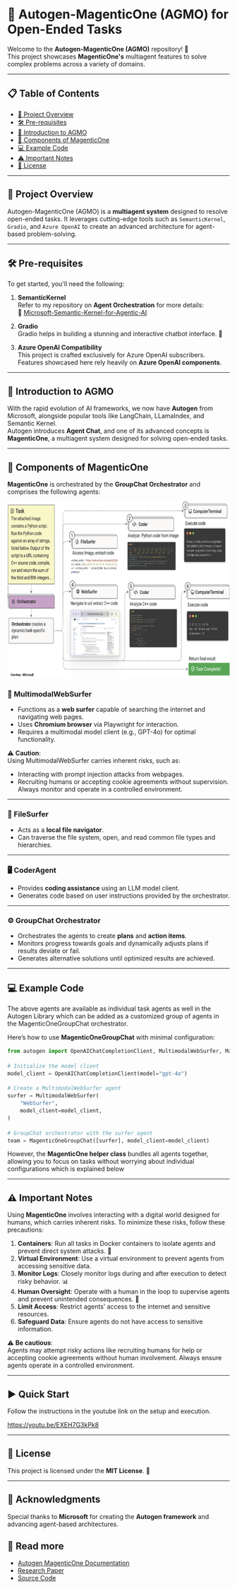   
# 🌟 Autogen-MagenticOne (AGMO) for Open-Ended Tasks  
   
Welcome to the **Autogen-MagenticOne (AGMO)** repository! 🚀    
This project showcases **MagenticOne's** multiagent features to solve complex problems across a variety of domains.  
   
---  
   
## 📋 Table of Contents  
   
- [🌟 Project Overview](#-project-overview)  
- [🛠️ Pre-requisites](#%EF%B8%8F-pre-requisites)  
- [📖 Introduction to AGMO](#-introduction-to-agmo)  
- [🧩 Components of MagenticOne](#-components-of-magenticone)  
- [💻 Example Code](#-example-code)  
- [⚠️ Important Notes](#-important-notes)  
- [📜 License](#-license)  
   
---  
   
## 🌟 Project Overview  
   
Autogen-MagenticOne (AGMO) is a **multiagent system** designed to resolve open-ended tasks. It leverages cutting-edge tools such as `SemanticKernel`, `Gradio`, and `Azure OpenAI` to create an advanced architecture for agent-based problem-solving.  
   
---  
   
## 🛠️ Pre-requisites  
   
To get started, you'll need the following:  
   
1. **SemanticKernel**    
   Refer to my repository on **Agent Orchestration** for more details:    
   🔗 [Microsoft-Semantic-Kernel-for-Agentic-AI](https://github.com/armeggaddon/Microsoft-Semantic-Kernel-for-Agentic-AI)  
   
2. **Gradio**    
   Gradio helps in building a stunning and interactive chatbot interface. 🤖  
   
3. **Azure OpenAI Compatibility**    
   This project is crafted exclusively for Azure OpenAI subscribers. Features showcased here rely heavily on **Azure OpenAI components**.  
   
---  
   
## 📖 Introduction to AGMO  
   
With the rapid evolution of AI frameworks, we now have **Autogen** from Microsoft, alongside popular tools like LangChain, LLamaIndex, and Semantic Kernel.    
Autogen introduces **Agent Chat**, and one of its advanced concepts is **MagenticOne**, a multiagent system designed for solving open-ended tasks.  
   
---  
   
## 🧩 Components of MagenticOne  
   
**MagenticOne** is orchestrated by the **GroupChat Orchestrator** and comprises the following agents:  

<img src="https://github.com/armeggaddon/Autogen-with-Magentic-One/blob/main/autogen-magentic-one-example.png" alt="Microsoft Autogen MagenticOne" width="600" height="400">
   
### 🔎 MultimodalWebSurfer    
- Functions as a **web surfer** capable of searching the internet and navigating web pages.    
- Uses **Chromium browser** via Playwright for interaction.    
- Requires a multimodal model client (e.g., GPT-4o) for optimal functionality.    
  
⚠️ **Caution**:    
Using MultimodalWebSurfer carries inherent risks, such as:    
- Interacting with prompt injection attacks from webpages.    
- Recruiting humans or accepting cookie agreements without supervision.    
Always monitor and operate in a controlled environment.  
   
---  
   
### 📂 FileSurfer    
- Acts as a **local file navigator**.    
- Can traverse the file system, open, and read common file types and hierarchies.  
   
---  
   
### 🖥️ CoderAgent    
- Provides **coding assistance** using an LLM model client.    
- Generates code based on user instructions provided by the orchestrator.  
   
---  
   
### ⚙️ GroupChat Orchestrator    
- Orchestrates the agents to create **plans** and **action items**.    
- Monitors progress towards goals and dynamically adjusts plans if results deviate or fail.    
- Generates alternative solutions until optimized results are achieved.  
   
---  
   
## 💻 Example Code  

The above agents are available as individual task agents as well in the Autogen Library which can be added as a customized group of agents in the MagenticOneGroupChat orchestrator.

Here’s how to use **MagenticOneGroupChat** with minimal configuration:  
   
```python  
from autogen import OpenAIChatCompletionClient, MultimodalWebSurfer, MagenticOneGroupChat  
   
# Initialize the model client  
model_client = OpenAIChatCompletionClient(model="gpt-4o")  
   
# Create a MultimodalWebSurfer agent  
surfer = MultimodalWebSurfer(  
    "WebSurfer",  
    model_client=model_client,  
)  
   
# GroupChat orchestrator with the surfer agent  
team = MagenticOneGroupChat([surfer], model_client=model_client)  
```  
   
However, the **MagenticOne helper class** bundles all agents together, allowing you to focus on tasks without worrying about individual configurations which is explained below 
   
---  
   
## ⚠️ Important Notes  
   
Using **MagenticOne** involves interacting with a digital world designed for humans, which carries inherent risks. To minimize these risks, follow these precautions:    
  
1. **Containers**: Run all tasks in Docker containers to isolate agents and prevent direct system attacks. 🐳    
2. **Virtual Environment**: Use a virtual environment to prevent agents from accessing sensitive data.    
3. **Monitor Logs**: Closely monitor logs during and after execution to detect risky behavior. 📊    
4. **Human Oversight**: Operate with a human in the loop to supervise agents and prevent unintended consequences. 👀    
5. **Limit Access**: Restrict agents’ access to the internet and sensitive resources.    
6. **Safeguard Data**: Ensure agents do not have access to sensitive information.    
  
⚠️ **Be cautious**:    
Agents may attempt risky actions like recruiting humans for help or accepting cookie agreements without human involvement. Always ensure agents operate in a controlled environment.  
   
--- 

## ▶️ Quick Start

Follow the instructions in the youtube link on the setup and execution.

https://youtu.be/EXEH7G3kPk8

---
   
## 📜 License  
   
This project is licensed under the **MIT License**. 📄    
  
---  
   
## 🙌 Acknowledgments  
   
Special thanks to **Microsoft** for creating the **Autogen framework** and advancing agent-based architectures.    
  
## 📖 Read more
- [Autogen MagenticOne Documentation](https://microsoft.github.io/autogen/stable/user-guide/agentchat-user-guide/magentic-one.html)
- [Research Paper](https://arxiv.org/abs/2411.04468)
- [Source Code](https://github.com/microsoft/autogen/tree/v0.4.4/python/packages/autogen-magentic-one)
